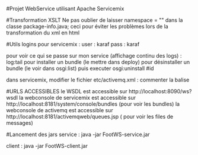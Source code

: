 #Projet WebService utilisant Apache Servicemix


#Transformation XSLT
Ne pas oublier de laisser namespace = "" dans la classe package-info.java;
ceci pour éviter les problèmes lors de la transformation du xml en html


#Utils
logins pour servicemix : 
user : karaf
pass : karaf

pour voir ce qui se passe sur mon service (affichage continu des logs) :    log:tail
pour installer un bundle (le mettre dans deploy)
pour désinstaller un bundle (le voir dans osgi:list) puis executer osgi:uninstall #id

dans servicemix, modifier le fichier etc/activemq.xml :
commenter la balise     <!--   <plugins>
            				<jaasAuthenticationPlugin configuration="karaf" />
        				</plugins> -->

#URLS ACCESSIBLES
le WSDL est accessible sur http://localhost:8090/ws?wsdl
la webconsole de servicemix est accessible sur http://localhost:8181/system/console/bundles  (pour voir les bundles)
la webconsole de activemq est accessible sur http://localhost:8181/activemqweb/queues.jsp ( pour voir les files de messages)

#Lancement des jars
service : java -jar FootWS-service.jar

client : java -jar FootWS-client.jar